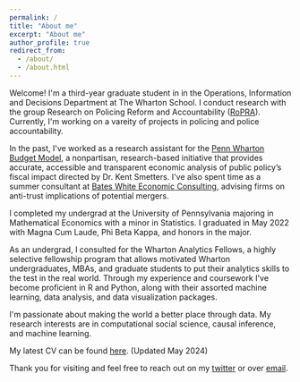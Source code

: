 ```yaml
---
permalink: /
title: "About me"
excerpt: "About me"
author_profile: true
redirect_from: 
  - /about/
  - /about.html
---
```


Welcome! I'm a third-year graduate student in in the Operations, Information and Decisions Department at The Wharton School. I conduct research with the group Research on Policing Reform and Accountability ([RoPRA](https://policingresearch.org/)). Currently, I'm working on a vareity of projects in policing and police accountability.

In the past, I've worked as a research assistant for the [Penn Wharton Budget Model](https://budgetmodel.wharton.upenn.edu/), a nonpartisan, research-based initiative that provides accurate, accessible and transparent economic analysis of public policy’s fiscal impact directed by Dr. Kent Smetters. I've also spent time as a summer consultant at [Bates White Economic Consulting](https://www.bateswhite.com/), advising firms on anti-trust implications of potential mergers. 

I completed my undergrad at the University of Pennsylvania majoring in Mathematical Economics with a minor in Statistics. I graduated in May 2022 with Magna Cum Laude, Phi Beta Kappa, and honors in the major.

As an undergrad, I consulted for the Wharton Analytics Fellows, a highly selective fellowship program that allows motivated Wharton undergraduates, MBAs, and graduate students to put their analytics skills to the test in the real world. Through my experience and coursework I've become proficient in R and Python, along with their assorted machine learning, data analysis, and data visualization packages. 

I'm passionate about making the world a better place through data. My research interests are in computational social science, causal inference, and machine learning. 

My latest CV can be found [here](http://greglanzalotto.github.io/files/Greg_Lanzalotto_CV_Feb2025.pdf). (Updated May 2024)

Thank you for visiting and feel free to reach out on my [twitter](https://twitter.com/GregLanzalotto) or over [email](mailto:glanza@wharton.upenn.edu).

